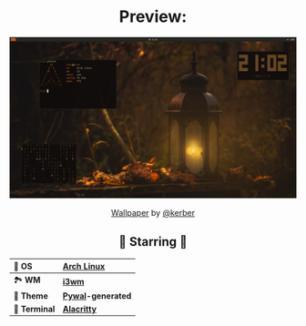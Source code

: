 <div align="center">
<h1>Preview:</h1>
<p align=><img alt="screenshot" src="https://raw.githubusercontent.com/andrewzn69/dotfiles/assets/breaf-i3/main.png"></p>
<p align=><a href="https://unsplash.com/photos/S7mAngnWV1A">Wallpaper</a> by <a href="https://unsplash.com/@kerber">@kerber</a></p>

## 🌟 Starring 🌟

| 💾 **OS**       | [**Arch Linux**](https://archlinux.org)                        |
| :-------------- | :------------------------------------------------------------- |
| 🏞️ **WM**       | [**i3wm**](https://i3wm.org)                                   |
| 🎨 **Theme**    | [**Pywal**](https://github.com/dylanaraps/pywal)**-generated** |
| 🚀 **Terminal** | [**Alacritty**](http://github.com/alacritty/alacritty)         |

</div>
